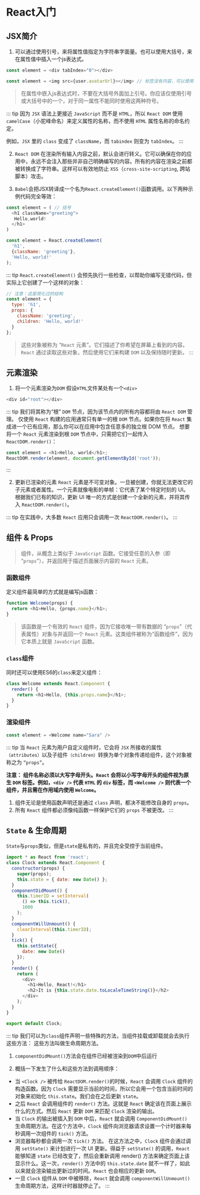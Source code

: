 # React入门
## JSX简介
1. 可以通过使用引号，来将属性值指定为字符串字面量。也可以使用大括号，来在属性值中插入一个js表达式。
```js
const element = <div tabIndex="0"></div>

const element = <img src={user.avatarUrl}></img> // 标签没有内容，可以使用 /> 来闭合标签
```
> 在属性中嵌入js表达式时，不要在大括号外面加上引号。你应该仅使用引号或大括号中的一个，对于同一属性不能同时使用这两种符号。

::: tip
因为 `JSX` 语法上更接近 `JavaScript` 而不是 `HTML`，所以 `React DOM` 使用 `camelCase`（小驼峰命名）来定义属性的名称，而不使用 `HTML` 属性名称的命名约定。

例如，`JSX` 里的 `class` 变成了 `className`，而 `tabindex` 则变为 `tabIndex`。
:::

2. `React DOM` 在渲染所有输入内容之前，默认会进行转义。它可以确保在你的应用中，永远不会注入那些并非自己明确编写的内容。所有的内容在渲染之前都被转换成了字符串。这样可以有效地防止 `XSS`（`cross-site-scripting`, 跨站脚本）攻击。

3. `Babel`会把JSX转译成一个名为`React.createElement()`函数调用。以下两种示例代码完全等效：
```js
const element = ( // 括号
  <h1 className="greeting">
   Hello,world!
  </h1>
)

const element = React.createElement(
  'h1',
  {className: 'greeting'},
  'Hello, world!'
);
```

::: tip
`React.createElement()` 会预先执行一些检查，以帮助你编写无错代码，但实际上它创建了一个这样的对象：

```js
// 注意：这是简化过的结构
const element = {
  type: 'h1',
  props: {
    className: 'greeting',
    children: 'Hello, world!'
  }
};
```

> 这些对象被称为 “`React` 元素”。它们描述了你希望在屏幕上看到的内容。`React` 通过读取这些对象，然后使用它们来构建 `DOM` 以及保持随时更新。
:::

## 元素渲染
1. 将一个元素渲染为`DOM`
假设`HTML`文件某处有一个`<div>`
```js
<div id="root"></div>
```

::: tip
我们将其称为“根” `DOM` 节点，因为该节点内的所有内容都将由 `React DOM` 管理。
仅使用 `React` 构建的应用通常只有单一的根 `DOM` 节点。如果你在将 `React` 集成进一个已有应用，那么你可以在应用中包含任意多的独立根 DOM 节点。
想要将一个 `React` 元素渲染到根 `DOM` 节点中，只需把它们一起传入 `ReactDOM.render()`：

```js
const element = <h1>Hello, world</h1>;
ReactDOM.render(element, document.getElementById('root'));
```
:::

2. 更新已渲染的元素
`React` 元素是不可变对象。一旦被创建，你就无法更改它的子元素或者属性。一个元素就像电影的单帧：它代表了某个特定时刻的 UI。
根据我们已有的知识，更新 UI 唯一的方式是创建一个全新的元素，并将其传入 `ReactDOM.render()`。

::: tip
在实践中，大多数 `React` 应用只会调用一次 `ReactDOM.render()`。
:::

## 组件 & Props
> 组件，从概念上类似于 `JavaScript` 函数。它接受任意的入参（即 “`props`”），并返回用于描述页面展示内容的 `React` 元素。

### 函数组件
定义组件最简单的方式就是编写js函数：

```js
function Welcome(props) {
  return <h1>Hello, {props.name}</h1>;
}
```
> 该函数是一个有效的 `React` 组件，因为它接收唯一带有数据的 “`props`”（代表属性）对象与并返回一个 `React` 元素。这类组件被称为“函数组件”，因为它本质上就是 `JavaScript` 函数。

### `class`组件
同时还可以使用ES6的`class`来定义组件：
```js
class Welcome extends React.Component {
  render() {
    return <h1>Hello, {this.props.name}</h1>;
  }
}
```
### 渲染组件
```js
const element = <Welcome name="Sara" />
```

::: tip
当 `React` 元素为用户自定义组件时，它会将 `JSX` 所接收的属性`（attributes）`以及子组件`（children）`转换为单个对象传递给组件，这个对象被称之为 `“props”`。

**注意： 组件名称必须以大写字母开头。`React` 会将以小写字母开头的组件视为原生 `DOM` 标签。例如，`<div />` 代表 `HTML` 的 `div` 标签，而 `<Welcome />` 则代表一个组件，并且需在作用域内使用 `Welcome`。**

1. 组件无论是使用函数声明还是通过 `class` 声明，都决不能修改自身的 `props`。
2. 所有 `React` 组件都必须像纯函数一样保护它们的 `props` 不被更改。
:::

## `State` & 生命周期
`State`与`props`类似，但是`state`是私有的，并且完全受控于当前组件。

```js
import * as React from 'react';
class Clock extends React.Component {
  constructor(props) {
    super(props);
    this.state = { date: new Date() };
  }
  componentDidMount() {
    this.timerID = setInterval(
      () => this.tick(),
      1000
    );
  }
  componentWillUnmount() {
    clearInterval(this.timerID);
  }
  tick() {
    this.setState({
      date: new Date()
    });
  }
  render() {
    return (
      <div>
        <h1>Hello, React!</h1>
        <h2>It is {this.state.date.toLocaleTimeString()}</h2>
      </div>
    );
  }
}

export default Clock;
```

::: tip
我们可以为`class`组件声明一些特殊的方法，当组件挂载或卸载就会去执行这些方法：
这些方法叫做生命周期方法。

1. `componentDidMount()`方法会在组件已经被渲染到`DOM`中后运行

2. 概括一下发生了什么和这些方法到调用顺序：
- 当 `<Clock />` 被传给 `ReactDOM.render()`的时候，`React` 会调用 `Clock` 组件的构造函数。因为 `Clock` 需要显示当前的时间，所以它会用一个包含当前时间的对象来初始化 `this.state`。我们会在之后更新 `state`。
- 之后 `React` 会调用组件的 `render()` 方法。这就是 `React` 确定该在页面上展示什么的方式。然后 `React` 更新 `DOM` 来匹配 `Clock` 渲染的输出。
- 当 `Clock` 的输出被插入到 `DOM` 中后，`React` 就会调用 `ComponentDidMount()` 生命周期方法。在这个方法中，`Clock` 组件向浏览器请求设置一个计时器来每秒调用一次组件的 `tick()` 方法。
- 浏览器每秒都会调用一次 `tick()` 方法。 在这方法之中，`Clock` 组件会通过调用 `setState()` 来计划进行一次 UI 更新。得益于 `setState()` 的调用，`React` 能够知道 `state` 已经改变了，然后会重新调用 render() 方法来确定页面上该显示什么。这一次，`render()` 方法中的 `this.state.date` 就不一样了，如此以来就会渲染输出更新过的时间。`React` 也会相应的更新 `DOM`。
- 一旦 `Clock` 组件从 `DOM` 中被移除，`React` 就会调用 `componentWillUnmount()` 生命周期方法，这样计时器就停止了。
:::